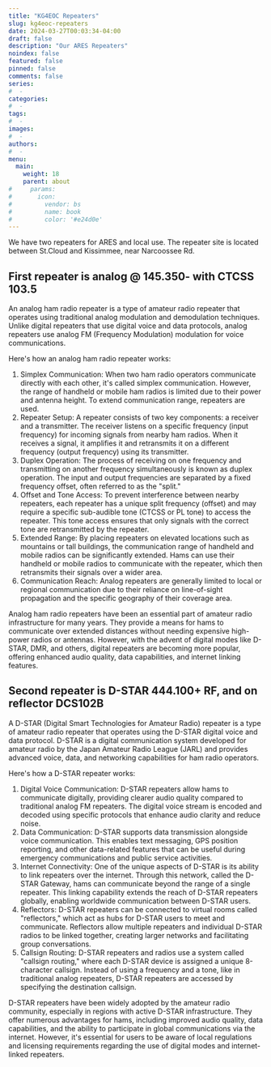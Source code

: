 ```yaml
---
title: "KG4EOC Repeaters"
slug: kg4eoc-repeaters
date: 2024-03-27T00:03:34-04:00
draft: false
description: "Our ARES Repeaters"
noindex: false
featured: false
pinned: false
comments: false
series:
#  - 
categories:
#  - 
tags:
#  - 
images:
#  - 
authors:
#  -
menu:
  main:
    weight: 18
    parent: about
#     params:
#       icon:
#         vendor: bs
#         name: book
#         color: '#e24d0e'
---
```


We have two repeaters for ARES and local use. The repeater site is located between St.Cloud and Kissimmee, near Narcoossee Rd.

## First repeater is analog @ 145.350- with CTCSS 103.5

An analog ham radio repeater is a type of amateur radio repeater that operates using traditional analog modulation and demodulation techniques. Unlike digital repeaters that use digital voice and data protocols, analog repeaters use analog FM (Frequency Modulation) modulation for voice communications.

Here's how an analog ham radio repeater works:

1. Simplex Communication: When two ham radio operators communicate directly with each other, it's called simplex communication. However, the range of handheld or mobile ham radios is limited due to their power and antenna height. To extend communication range, repeaters are used.
1. Repeater Setup: A repeater consists of two key components: a receiver and a transmitter. The receiver listens on a specific frequency (input frequency) for incoming signals from nearby ham radios. When it receives a signal, it amplifies it and retransmits it on a different frequency (output frequency) using its transmitter.
1. Duplex Operation: The process of receiving on one frequency and transmitting on another frequency simultaneously is known as duplex operation. The input and output frequencies are separated by a fixed frequency offset, often referred to as the "split."
1. Offset and Tone Access: To prevent interference between nearby repeaters, each repeater has a unique split frequency (offset) and may require a specific sub-audible tone (CTCSS or PL tone) to access the repeater. This tone access ensures that only signals with the correct tone are retransmitted by the repeater.
1. Extended Range: By placing repeaters on elevated locations such as mountains or tall buildings, the communication range of handheld and mobile radios can be significantly extended. Hams can use their handheld or mobile radios to communicate with the repeater, which then retransmits their signals over a wider area.
1. Communication Reach: Analog repeaters are generally limited to local or regional communication due to their reliance on line-of-sight propagation and the specific geography of their coverage area.

Analog ham radio repeaters have been an essential part of amateur radio infrastructure for many years. They provide a means for hams to communicate over extended distances without needing expensive high-power radios or antennas. However, with the advent of digital modes like D-STAR, DMR, and others, digital repeaters are becoming more popular, offering enhanced audio quality, data capabilities, and internet linking features.

## Second repeater is D-STAR 444.100+ RF, and on reflector DCS102B

A D-STAR (Digital Smart Technologies for Amateur Radio) repeater is a type of amateur radio repeater that operates using the D-STAR digital voice and data protocol. D-STAR is a digital communication system developed for amateur radio by the Japan Amateur Radio League (JARL) and provides advanced voice, data, and networking capabilities for ham radio operators.

Here's how a D-STAR repeater works:

1. Digital Voice Communication: D-STAR repeaters allow hams to communicate digitally, providing clearer audio quality compared to traditional analog FM repeaters. The digital voice stream is encoded and decoded using specific protocols that enhance audio clarity and reduce noise.
1. Data Communication: D-STAR supports data transmission alongside voice communication. This enables text messaging, GPS position reporting, and other data-related features that can be useful during emergency communications and public service activities.
1. Internet Connectivity: One of the unique aspects of D-STAR is its ability to link repeaters over the internet. Through this network, called the D-STAR Gateway, hams can communicate beyond the range of a single repeater. This linking capability extends the reach of D-STAR repeaters globally, enabling worldwide communication between D-STAR users.
1. Reflectors: D-STAR repeaters can be connected to virtual rooms called "reflectors," which act as hubs for D-STAR users to meet and communicate. Reflectors allow multiple repeaters and individual D-STAR radios to be linked together, creating larger networks and facilitating group conversations.
1. Callsign Routing: D-STAR repeaters and radios use a system called "callsign routing," where each D-STAR device is assigned a unique 8-character callsign. Instead of using a frequency and a tone, like in traditional analog repeaters, D-STAR repeaters are accessed by specifying the destination callsign.

D-STAR repeaters have been widely adopted by the amateur radio community, especially in regions with active D-STAR infrastructure. They offer numerous advantages for hams, including improved audio quality, data capabilities, and the ability to participate in global communications via the internet. However, it's essential for users to be aware of local regulations and licensing requirements regarding the use of digital modes and internet-linked repeaters.
